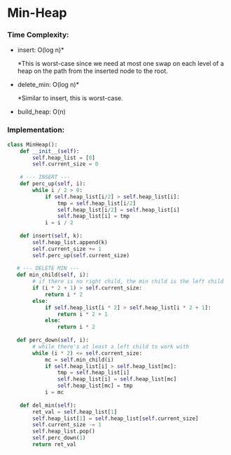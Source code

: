 # Min-Heap

### Time Complexity:

- insert: O(log n)*

    *This is worst-case since we need at most one swap on each level of a heap on the path from the inserted node to the root.

- delete_min: O(log n)*

    *Similar to insert, this is worst-case.

- build_heap: O(n)

### Implementation:
```python
class MinHeap():
    def __init__(self):
        self.heap_list = [0]
        self.current_size = 0
    
    # --- INSERT --- 
    def perc_up(self, i):
        while i / 2 > 0:
            if self.heap_list[i/2] > self.heap_list[i]:
                tmp = self.heap_list[i/2]
                self.heap_list[i/2] = self.heap_list[i]
                self.heap_list[i] = tmp
            i = i / 2
    
    def insert(self, k):
        self.heap_list.append(k)
        self.current_size += 1
        self.perc_up(self.current_size)
        
   # --- DELETE MIN ---
   def min_child(self, i):
        # if there is no right child, the min child is the left child
        if (i * 2 + 1) > self.current_size:
            return i * 2
        else:
            if self.heap_list[i * 2] > self.heap_list[i * 2 + 1]:
                return i * 2 + 1
            else:
                return i * 2
   
   def perc_down(self, i):
        # while there's at least a left child to work with
        while (i * 2) <= self.current_size:
            mc = self.min_child(i)
            if self.heap_list[i] > self.heap_list[mc]:
                tmp = self.heap_list[i]
                self.heap_list[i] = self.heap_list[mc]
                self.heap_list[mc] = tmp
            i = mc
    
    def del_min(self):
        ret_val = self.heap_list[1]
        self.heap_list[1] = self.heap_list[self.current_size]
        self.current_size -= 1
        self.heap_list.pop()
        self.perc_down(1)
        return ret_val
```

